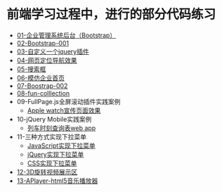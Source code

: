 # 前端学习过程中，进行的部分代码练习

- [01-企业管理系统后台（Bootstrap）](https://000602.github.io/some-practice/01-%E4%BC%81%E4%B8%9A%E7%AE%A1%E7%90%86%E7%B3%BB%E7%BB%9F%E5%90%8E%E5%8F%B0%EF%BC%88Bootstrap%EF%BC%89/)
- [02-Bootstrap-001](https://000602.github.io/some-practice/02-Bootstrap-001/0518-bootstrap导航条.html)
- [03-自定义一个jquery插件](https://000602.github.io/some-practice/03-自定义一个jquery插件/changeColor.html)
- [04-网页定位导航效果](https://000602.github.io/some-practice/04-网页定位导航效果/digou-index.html)
- [05-搜索框](https://000602.github.io/some-practice/05-搜索框/search.html)
- [06-模仿企业首页](https://000602.github.io/some-practice/06-模仿企业首页/index.html)
- [07-Boostrap-002](https://000602.github.io/some-practice/07-Boostrap-002/index.html)
- [08-fun-colllection](https://000602.github.io/some-practice/08-fun-colllection/0520-Happy%20love%20you%20forever.html)
- 09-FullPage.js全屏滚动插件实践案例
  - [Apple watch宣传页面效果](https://000602.github.io/some-practice/09-fullPage-appleWatch/index.html)
- 10-jQuery Mobile实践案例
   - [列车时刻查询表web app](https://000602.github.io/some-practice/10-jQuery-Mobile-列车时刻查询表/index.html)
- 11-三种方式实现下拉菜单
  - [JavaScript实现下拉菜单](https://000602.github.io/some-practice/11-三种方式实现下拉菜单/javascript实现下拉菜单.html)
  - [jQuery实现下拉菜单](https://000602.github.io/some-practice/11-三种方式实现下拉菜单/jQuery实现下拉菜单.html)
  - [CSS实现下拉菜单](https://000602.github.io/some-practice/11-三种方式实现下拉菜单/CSS实现下拉菜单.html)
- [12-3D旋转视频展示区](https://000602.github.io/some-practice/12-3D旋转视频展示区/制作3D旋转视频展示区.html)
- [13-APlayer-html5音乐播放器](https://000602.github.io/some-practice/13-APlayer/index.html)
